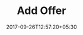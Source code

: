 ---
title: "Add Offer"
date: 2017-09-26T12:57:20+05:30
draft: false
layout: offers-add
property: "Hotel Eden"
status: "In Process"
url: /offers/add/hotel-eden/
slug: "hotel-eden/"

mainmenu:
 offers: true
 addoffer: true

---